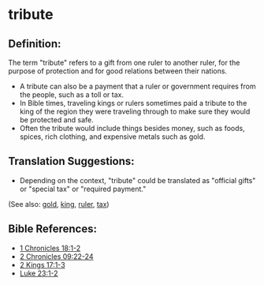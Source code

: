 # tribute #

## Definition: ##
 
The term "tribute" refers to a gift from one ruler to another ruler, for the purpose of protection and for good relations between their nations.

* A tribute can also be a payment that a ruler or government requires from the people, such as a toll or tax.
* In Bible times, traveling kings or rulers sometimes paid a tribute to the king of the region they were traveling through to make sure they would be protected and safe.
* Often the tribute would include things besides money, such as foods, spices, rich clothing, and expensive metals such as gold.

## Translation Suggestions: ##

* Depending on the context, "tribute" could be translated as "official gifts" or "special tax" or "required payment."
 

(See also: [gold](../other/gold.md), [king](../other/king.md), [ruler](../other/ruler.md), [tax](../other/tax.md))

## Bible References: ##

* [1 Chronicles 18:1-2](en/tn/1ch/help/18/01)
* [2 Chronicles 09:22-24](en/tn/2ch/help/09/22)
* [2 Kings 17:1-3](en/tn/2ki/help/17/01)
* [Luke 23:1-2](en/tn/luk/help/23/01)